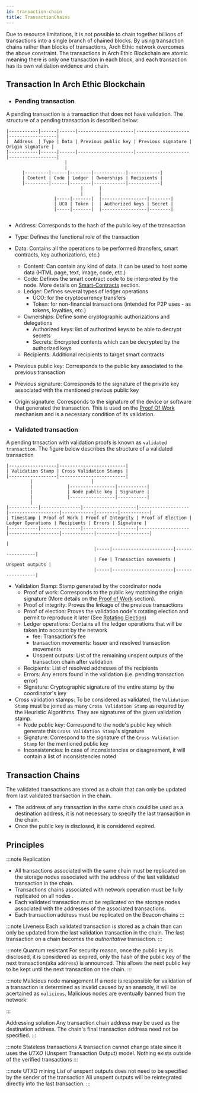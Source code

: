 ```yaml
---
id: transaction-chain
title: TransactionChains
---
```


Due to resource limitations, it is not possible to chain together billions of transactions into a single branch of chained blocks.
By using transaction chains rather than blocks of transactions,  Arch Ethic network overcomes the above constraint.
The transactions in  Arch Ethic Blockchain are atomic meaning there is only one transaction in each block, and each transaction has its own validation evidence and chain.

## Transaction In Arch Ethic Blockchain

- ### Pending transaction

A pending transaction is a transaction that does not have validation.
The structure of a pending transaction is described below:
```
|-----------|------|------|---------------------|--------------------|------------------|
|  Address  | Type | Data | Previous public key | Previous signature | Origin signature |
|-----------|------|------|---------------------|--------------------|------------------|
                      |      
                      |
      |---------|------|--------|------------|------------|
      | Content | Code | Ledger | Ownerships | Recipients |
      |---------|------|--------|------------|------------|
                            |      |
                            |      |
                  |-----|-------|  |-----------------|--------|  
                  | UCO | Token |  | Authorized keys | Secret |
                  |-----|-------|  |-----------------|--------|                     
  

```


- Address: Corresponds to the hash of the public key of the transaction
- Type: Defines the functional role of the transaction
- Data: Contains all the operations to be performed (transfers, smart contracts, key authorizations, etc.)
   - Content: Can contain any kind of data. It can be used to host some data (HTML page, text, image, code, etc.) 
   - Code: Defines the smart contract code to be interpreted by the node. More details on [Smart-Contracts](/build/smart-contracts) section.
   - Ledger: Defines several types of ledger operations
      - UCO: for the cryptocurrency transfers
      - Token: for non-financial transactions (intended for P2P uses - as tokens, loyalties, etc.)
   - Ownerships: Define some cryptographic authorizations and delegations
      - Authorized keys: list of authorized keys to be able to decrypt secrets
      - Secrets: Encrypted contents which can be decrypted by the authorized keys
   - Recipients: Additional recipients to target smart contracts
- Previous public key: Corresponds to the public key associated to the previous transaction
- Previous signature: Corresponds to the signature of the private key associated with the mentioned previous public key
- Origin signature: Corresponds to the signature of the device or software that generated the transaction. This is used on the [Proof Of Work](/learn/arch-consensus/proof-of-work) mechanism and is a necessary condition of its validation.

- ### Validated transaction

A pending trnsaction with validation proofs is known as `validated transaction`.
The figure below describes the structure of a validated transaction

```
|------------------|-------------------------|
| Validation Stamp | Cross Validation Stamps |
|------------------|-------------------------|
         |                      |
         |             |-----------------|-----------|
         |             | Node public key | Signature |     
         |             |-----------------|-----------|
         |
|-----------|---------------|--------------------|-------------------|-------------------|------------|--------|-----------|
| Timestamp | Proof of Work | Proof of Integrity | Proof of Election | Ledger Operations | Recipients | Errors | Signature |
|-----------|---------------|--------------------|-------------------|-------------------|------------|--------|-----------|
                                                                           |
                                 |-----|-----------------------|-----------------|
                                 | Fee | Transaction movements | Unspent outputs |
                                 |-----|-----------------------|-----------------|

```

- Validation Stamp: Stamp generated by the coordinator node
  - Proof of work: Corresponds to the public key matching the origin signature (More details on the [Proof of Work](/learn/arch-consensus/proof-of-work) section).
  - Proof of integrity: Proves the linkage of the previous transactions
  - Proof of election: Proves the validation node's rotating election and permit to reproduce it later (See [Rotating Election](/learn/arch-consensus#rotating-election))
  - Ledger operations: Contains all the ledger operations that will be taken into account by the network
    - fee: Transaction's fee
    - transaction movements: Issuer and resolved transaction movements
    - Unspent outputs: List of the remaining unspent outputs of the transaction chain after validation
  - Recipients: List of resolved addresses of the recipients
  - Errors: Any errors found in the validation (i.e. pending transaction error)
  - Signature: Cryptographic signature of the entire stamp by the coordinator's key
- Cross validation stamps: To be considered as validated, the `Validation Stamp` must be joined as many `Cross Validation Stamp` as required by the Heuristic Algorithms. 
  They are signatures of the given validation stamp.
  - Node public key: Correspond to the node's public key which generate this `Cross Validation Stamp`'s signature
  - Signature: Correspond to the signature of the `Cross Validation Stamp` for the mentioned public key
  - Inconsistencies: In case of inconsistencies or disagreement, it will contain a list of inconsistencies noted


## Transaction Chains
The validated transactions are stored as a chain that can only be updated from last validated transaction in the chain.
* The address of any transaction in the same chain could be used as a destination address, it is not necessary to specify the last transaction in the chain.
* Once the public key is disclosed, it is considered expired.



## Principles

:::note Replication
* All transactions associated with the same chain must be replicated on the storage nodes associated with the address of the last validated transaction in the chain.
* Transactions chains associated with network operation must be fully replicated on all nodes .
* Each validated transaction must be replicated on the storage nodes associated with the addresses of the associated transactions.
* Each transaction address must be replicated on the Beacon chains
:::


:::note Liveness
Each validated transaction is stored as a chain than can only be updated from the last validation transaction in the chain. The last transaction on a chain becomes the *authoritative* transaction. 
:::

:::note Quantum resistant
For security reason, once the public key is disclosed, it is considered as expired, only the hash of the public key of the next transaction(aka `address`) is announced.
This allows the next public key to be kept until the next transaction on the chain.
:::

:::note Malicious node management
If a node is responsible for validation of a transaction is determined as invalid caused by an anamoly, it will be acertained as `malicious`.
Malicious nodes are eventually banned from the network.

:::


Addressing solution
Any transaction chain address may be used as the destination address.
The chain's final transaction address need not be specified.
:::

:::note Stateless transactions
A transaction cannot change state since it uses the *UTXO* (Unspent Transaction Output) model.
Nothing exists outside of the verified transactions
:::

:::note UTXO mining
List of unspent outputs does not need to be specified by the sender of the transaction
All unspent outputs will be reintegrated directly into the last transaction.
:::


